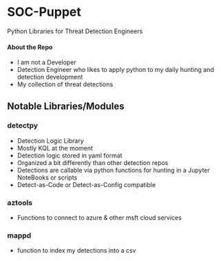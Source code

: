 # SOC-Puppet
Python Libraries for Threat Detection Engineers

#### About the Repo
- I am not a Developer 
- Detection Engineer who likes to apply python to my daily hunting and detection development
- My collection of threat detections 

## Notable Libraries/Modules
### detectpy
- Detection Logic Library 
- Mostly KQL at the moment
- Detection logic stored in yaml format 
- Organized a bit differently than other detection repos
- Detections are callable via python functions for hunting in a Jupyter NoteBooks or scripts
- Detect-as-Code or Detect-as-Config compatible

### aztools
- Functions to connect to azure & other msft cloud services

### mappd
- function to index my detections into a csv


